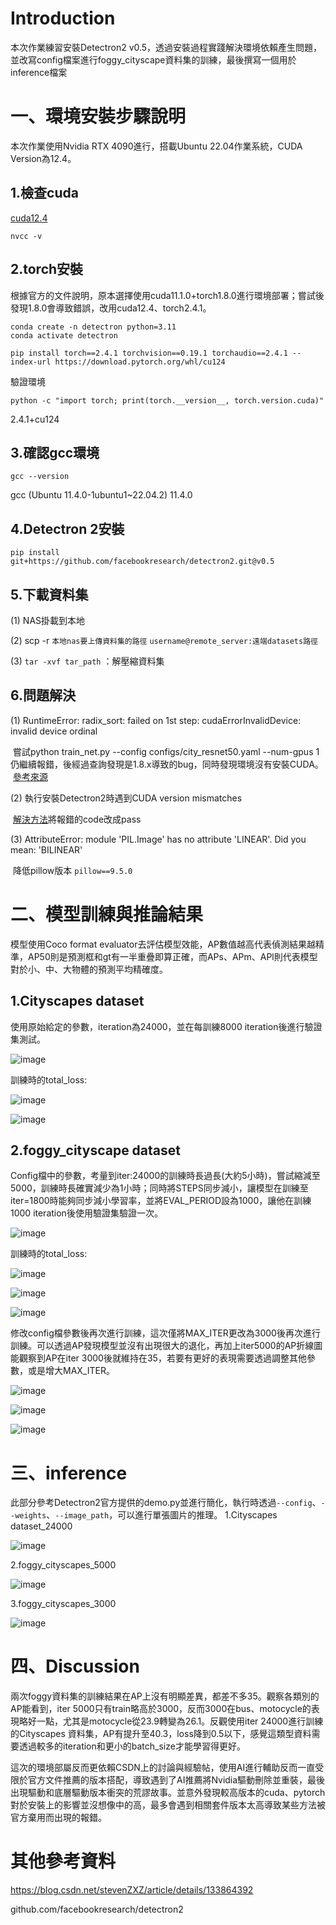 # Introduction
本次作業練習安裝Detectron2 v0.5，透過安裝過程實踐解決環境依賴產生問題，並改寫config檔案進行foggy_cityscape資料集的訓練，最後撰寫一個用於inference檔案
# 一、環境安裝步驟說明
本次作業使用Nvidia RTX 4090進行，搭載Ubuntu 22.04作業系統，CUDA Version為12.4。
## 1.檢查cuda
[cuda12.4](https://developer.nvidia.com/cuda-12-4-0-download-archive?target_os=Linux&target_arch=x86_64&Distribution=Ubuntu&target_version=22.04&target_type=deb_network)
```
nvcc -v
```

## 2.torch安裝
根據官方的文件說明，原本選擇使用cuda11.1.0+torch1.8.0進行環境部署；嘗試後發現1.8.0會導致錯誤，改用cuda12.4、torch2.4.1。
```
conda create -n detectron python=3.11
conda activate detectron

pip install torch==2.4.1 torchvision==0.19.1 torchaudio==2.4.1 --index-url https://download.pytorch.org/whl/cu124

```
驗證環境
```
python -c "import torch; print(torch.__version__, torch.version.cuda)"
```
2.4.1+cu124
## 3.確認gcc環境
```
gcc --version
```
gcc (Ubuntu 11.4.0-1ubuntu1~22.04.2) 11.4.0
## 4.Detectron 2安裝
```
pip install git+https://github.com/facebookresearch/detectron2.git@v0.5
```
## 5.下載資料集
(1) NAS掛載到本地

(2) scp -r `本地nas要上傳資料集的路徑` `username@remote_server:遠端datasets路徑`

(3) `tar -xvf tar_path` ：解壓縮資料集

## 6.問題解決
(1) RuntimeError: radix_sort: failed on 1st step: cudaErrorInvalidDevice: invalid device ordinal

&nbsp;嘗試python train_net.py --config configs/city_resnet50.yaml --num-gpus 1仍繼續報錯，後經過查詢發現是1.8.x導致的bug，同時發現環境沒有安裝CUDA。
&nbsp;[參考來源](https://blog.csdn.net/qq_55068938/article/details/121270986)

(2) 執行安裝Detectron2時遇到CUDA version mismatches

&nbsp;[解決方法](https://blog.csdn.net/m0_51516317/article/details/139423784)將報錯的code改成pass
    
(3) AttributeError: module 'PIL.Image' has no attribute 'LINEAR'. Did you mean: 'BILINEAR'

&nbsp;降低pillow版本
```pillow==9.5.0```
# 二、模型訓練與推論結果
模型使用Coco format evaluator去評估模型效能，AP數值越高代表偵測結果越精準，AP50則是預測框和gt有一半重疊即算正確，而APs、APm、APl則代表模型對於小、中、大物體的預測平均精確度。
## 1.Cityscapes dataset
使用原始給定的參數，iteration為24000，並在每訓練8000 iteration後進行驗證集測試。

![image](https://hackmd.io/_uploads/S1-BnS3Yxe.png?raw=True)

訓練時的total_loss:

![image](https://hackmd.io/_uploads/SJcZO8hYel.png)

![image](https://hackmd.io/_uploads/H1Pa7HnKxe.png)


## 2.foggy_cityscape dataset
Config檔中的參數，考量到iter:24000的訓練時長過長(大約5小時)，嘗試縮減至5000，訓練時長確實減少為1小時；同時將STEPS同步減小，讓模型在訓練至iter=1800時能夠同步減小學習率，並將EVAL_PERIOD設為1000，讓他在訓練1000 iteration後使用驗證集驗證一次。

![image](https://hackmd.io/_uploads/rJ5p_HhFex.png)

訓練時的total_loss:

![image](https://hackmd.io/_uploads/H18muL3tee.png)


![image](https://hackmd.io/_uploads/ByLiHShtxl.png)


![image](https://hackmd.io/_uploads/HyTUsUhKxl.png)


修改config檔參數後再次進行訓練，這次僅將MAX_ITER更改為3000後再次進行訓練。可以透過AP發現模型並沒有出現很大的退化，再加上iter5000的AP折線圖能觀察到AP在iter 3000後就維持在35，若要有更好的表現需要透過調整其他參數，或是增大MAX_ITER。


![image](https://hackmd.io/_uploads/HJSHyUhKeg.png)

![image](https://hackmd.io/_uploads/SJp4xUhKlg.png)


![image](https://hackmd.io/_uploads/ryYV_UnFel.png)

# 三、inference
此部分參考Detectron2官方提供的demo.py並進行簡化，執行時透過`--config`、`--weights`、`--image_path`，可以進行單張圖片的推理。
1.Cityscapes dataset_24000

![image](https://hackmd.io/_uploads/rygqxUnFgl.png)

2.foggy_cityscapes_5000

![image](https://hackmd.io/_uploads/rJ2VYL3Fgl.png)

3.foggy_cityscapes_3000

![image](https://hackmd.io/_uploads/rJBqFInFxg.png)

# 四、Discussion
兩次foggy資料集的訓練結果在AP上沒有明顯差異，都差不多35。觀察各類別的AP能看到，iter 5000只有train略高於3000，反而3000在bus、motocycle的表現略好一點，尤其是motocycle從23.9轉變為26.1。反觀使用iter 24000進行訓練的Cityscapes 資料集，AP有提升至40.3，loss降到0.5以下，感覺這類型資料需要透過較多的iteration和更小的batch_size才能學習得更好。

這次的環境部屬反而更依賴CSDN上的討論與經驗帖，使用AI進行輔助反而一直受限於官方文件推薦的版本搭配，導致遇到了AI推薦將Nvidia驅動刪除並重裝，最後出現驅動和底層驅動版本衝突的荒謬故事。並意外發現較高版本的cuda、pytorch對於安裝上的影響並沒想像中的高，最多會遇到相關套件版本太高導致某些方法被官方棄用而出現的報錯。
# 其他參考資料
https://blog.csdn.net/stevenZXZ/article/details/133864392

github.com/facebookresearch/detectron2 
